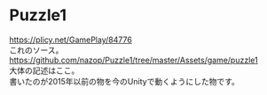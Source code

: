# Puzzle1
https://plicy.net/GamePlay/84776
<br>
これのソース。
<br>
https://github.com/nazop/Puzzle1/tree/master/Assets/game/puzzle1
<br>
大体の記述はここ。
<br>
書いたのが2015年以前の物を今のUnityで動くようにした物です。
